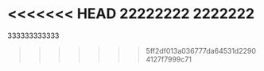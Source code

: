 <<<<<<< HEAD
22222222
2222222
=======
333333333333
>>>>>>> 5ff2df013a036777da64531d22904127f7999c71
